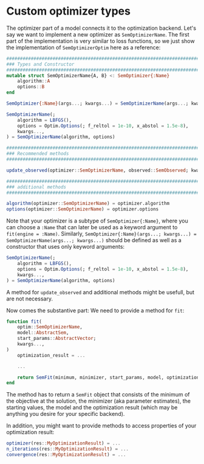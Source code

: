 # Custom optimizer types

The optimizer part of a model connects it to the optimization backend. 
Let's say we want to implement a new optimizer as `SemOptimizerName`. The first part of the implementation is very similar to loss functions, so we just show the implementation of `SemOptimizerOptim` here as a reference:

```julia
############################################################################################
### Types and Constructor
############################################################################################
mutable struct SemOptimizerName{A, B} <: SemOptimizer{:Name}
    algorithm::A
    options::B
end

SemOptimizer{:Name}(args...; kwargs...) = SemOptimizerName(args...; kwargs...)

SemOptimizerName(;
    algorithm = LBFGS(),
    options = Optim.Options(; f_reltol = 1e-10, x_abstol = 1.5e-8),
    kwargs...,
) = SemOptimizerName(algorithm, options)

############################################################################################
### Recommended methods
############################################################################################

update_observed(optimizer::SemOptimizerName, observed::SemObserved; kwargs...) = optimizer

############################################################################################
### additional methods
############################################################################################

algorithm(optimizer::SemOptimizerName) = optimizer.algorithm
options(optimizer::SemOptimizerName) = optimizer.options
```

Note that your optimizer is a subtype of `SemOptimizer{:Name}`, where you can choose a `:Name` that can later be used as a keyword argument to `fit(engine = :Name)`.
Similarly, `SemOptimizer{:Name}(args...; kwargs...) = SemOptimizerName(args...; kwargs...)` should be defined as well as a constructor that uses only keyword arguments:

```julia
SemOptimizerName(;
    algorithm = LBFGS(),
    options = Optim.Options(; f_reltol = 1e-10, x_abstol = 1.5e-8),
    kwargs...,
) = SemOptimizerName(algorithm, options)
```
A method for `update_observed` and additional methods might be usefull, but are not necessary.

Now comes the substantive part: We need to provide a method for `fit`:

```julia
function fit(
    optim::SemOptimizerName,
    model::AbstractSem,
    start_params::AbstractVector;
    kwargs...,
)
    optimization_result = ...

    ...

    return SemFit(minimum, minimizer, start_params, model, optimization_result)
end
```

The method has to return a `SemFit` object that consists of the minimum of the objective at the solution, the minimizer (aka parameter estimates), the starting values, the model and the optimization result (which may be anything you desire for your specific backend).

In addition, you might want to provide methods to access properties of your optimization result:

```julia
optimizer(res::MyOptimizationResult) = ...
n_iterations(res::MyOptimizationResult) = ...
convergence(res::MyOptimizationResult) = ...
```